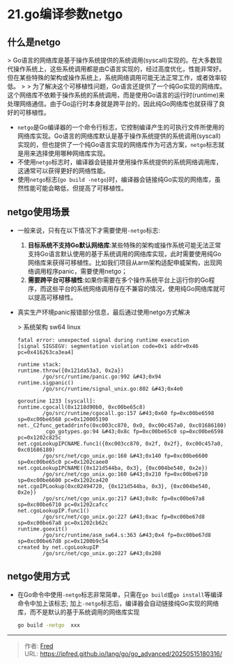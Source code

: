 # 21.go编译参数netgo

## 什么是netgo

&gt; Go语言的网络库是基于操作系统提供的系统调用(syscall)实现的。在大多数现代操作系统上，这些系统调用都是由C语言实现的，经过高度优化，性能非常好。但在某些特殊的架构或操作系统上，系统网络调用可能无法正常工作，或者效率较低。
&gt;
&gt; 为了解决这个可移植性问题，Go语言还提供了一个纯Go实现的网络库。这个网络库不依赖于操作系统的系统调用，而是使用Go语言的运行时(runtime)来处理网络通信。由于Go运行时本身就是跨平台的，因此纯Go网络库也就获得了良好的可移植性。

- `netgo`是Go编译器的一个命令行标志，它控制编译产生的可执行文件所使用的网络库实现。Go语言的网络库默认是基于操作系统提供的系统调用(syscall)实现的，但也提供了一个纯Go语言实现的网络库作为可选方案，`netgo`标志就是用来选择使用哪种网络库实现。
- 不使用`netgo`标志时，编译器会链接并使用操作系统提供的系统网络调用库，这通常可以获得更好的网络性能。
- 使用`netgo`标志(`go build -netgo`)时，编译器会链接纯Go实现的网络库，虽然性能可能会略低，但提高了可移植性。

## netgo使用场景

- 一般来说，只有在以下情况下才需要使用`-netgo`标志:
  1. **目标系统不支持Go默认网络库**:某些特殊的架构或操作系统可能无法正常支持Go语言默认使用的基于系统调用的网络库实现，此时需要使用纯Go网络库来获得可移植性。比如我们项目从arm架构适配申威架构，出现网络调用程序panic，需要使用netgo；
  2. **需要跨平台可移植性**:如果你需要在多个操作系统平台上运行你的Go程序，而这些平台的系统网络调用存在不兼容的情况，使用纯Go网络库就可以提高可移植性。

- 真实生产环境panic报错部分信息，最后通过使用netgo方式解决

  &gt; 系统架构 sw64 linux

  ```
  fatal error: unexpected signal during runtime execution
  [signal SIGSEGV: segmentation violation code=0x1 addr=0x46 pc=0x416263ca3ea4]
  
  runtime stack:
  runtime.throw({0x121da53a3, 0x2a})
          /go/src/runtime/panic.go:992 &#43;0x94
  runtime.sigpanic()
          /go/src/runtime/signal_unix.go:802 &#43;0x4e0
  
  goroutine 1233 [syscall]:
  runtime.cgocall(0x1218d90b0, 0xc00be65c8)
          /go/src/runtime/cgocall.go:157 &#43;0x60 fp=0xc00be6598 sp=0xc00be6568 pc=0x120005190
  net._C2func_getaddrinfo(0xc003cc870, 0x0, 0xc00c457a0, 0xc01686180)
          _cgo_gotypes.go:94 &#43;0x8c fp=0xc00be65c0 sp=0xc00be6598 pc=0x1202c825c
  net.cgoLookupIPCNAME.func1({0xc003cc870, 0x2f, 0x2f}, 0xc00c457a0, 0xc01686180)
          /go/src/net/cgo_unix.go:160 &#43;0x140 fp=0xc00be6600 sp=0xc00be65c0 pc=0x1202caee0
  net.cgoLookupIPCNAME({0x121d544ba, 0x3}, {0xc004be540, 0x2e})
          /go/src/net/cgo_unix.go:160 &#43;0x210 fp=0xc00be6710 sp=0xc00be6600 pc=0x1202ca420
  net.cgoIPLookup(0xc02494720, {0x121d544ba, 0x3}, {0xc004be540, 0x2e})
          /go/src/net/cgo_unix.go:217 &#43;0x8c fp=0xc00be67a8 sp=0xc00be6710 pc=0x1202cafcc
  net.cgoLookupIP.func1()
          /go/src/net/cgo_unix.go:227 &#43;0xac fp=0xc00be67d8 sp=0xc00be67a8 pc=0x1202cb62c
  runtime.goexit()
          /go/src/runtime/asm_sw64.s:363 &#43;0x4 fp=0xc00be67d8 sp=0xc00be67d8 pc=0x1200b9c54
  created by net.cgoLookupIP
          /go/src/net/cgo_unix.go:227 &#43;0x208
  ```

  

## netgo使用方式

- 在Go命令中使用`-netgo`标志非常简单，只需在`go build`或`go install`等编译命令中加上该标志; 加上`-netgo`标志后，编译器会自动链接纯Go实现的网络库，而不是默认的基于系统调用的网络库实现

  ```sh
  go build -netgo  xxx
  ```

---

> 作者: [Fred](https://github.com/ipfred)  
> URL: https://ipfred.github.io/lang/go/go_advanced/20250515180316/  

